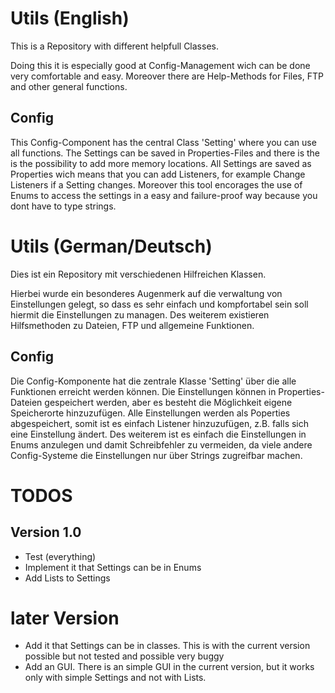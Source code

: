 # Utils (English)
This is a Repository with different helpfull Classes.

Doing this it is especially good at Config-Management wich can be done very comfortable and easy. 
Moreover there are Help-Methods for Files, FTP and other general functions.

## Config
This Config-Component has the central Class 'Setting' where you can use all functions.
The Settings can be saved in Properties-Files and there is the is the possibility to add more memory locations.
All Settings are saved as Properties wich means that you can add Listeners, for example Change Listeners if a Setting changes.
Moreover this tool encorages the use of Enums to access the settings in a easy and failure-proof way because you dont have to type strings.

# Utils (German/Deutsch)
Dies ist ein Repository mit verschiedenen Hilfreichen Klassen.

Hierbei wurde ein besonderes Augenmerk auf die verwaltung von Einstellungen gelegt, so dass es sehr einfach und kompfortabel sein soll hiermit die Einstellungen zu managen.
Des weiterem existieren Hilfsmethoden zu Dateien, FTP und allgemeine Funktionen.

## Config
Die Config-Komponente hat die zentrale Klasse 'Setting' über die alle Funktionen erreicht werden können. 
Die Einstellungen können in Properties-Dateien gespeichert werden, aber es besteht die Möglichkeit eigene Speicherorte hinzuzufügen.
Alle Einstellungen werden als Poperties abgespeichert, somit ist es einfach Listener hinzuzufügen, z.B. falls sich eine Einstellung ändert.
Des weiterem ist es einfach die Einstellungen in Enums anzulegen und damit Schreibfehler zu vermeiden, da viele andere Config-Systeme die Einstellungen nur über Strings zugreifbar machen.

# TODOS
## Version 1.0
- Test (everything)
- Implement it that Settings can be in Enums
- Add Lists to Settings

# later Version
- Add it that Settings can be in classes. This is with the current version possible but not tested and possible very buggy
- Add an GUI. There is an simple GUI in the current version, but it works only with simple Settings and not with Lists.
